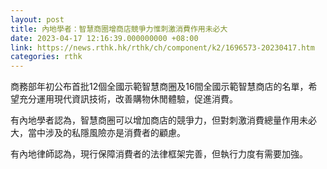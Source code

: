 ```yaml
---
layout: post
title: 內地學者：智慧商圈增商店競爭力惟刺激消費作用未必大
date: 2023-04-17 12:16:39.000000000 +08:00
link: https://news.rthk.hk/rthk/ch/component/k2/1696573-20230417.htm
categories: rthk
---
```


商務部年初公布首批12個全國示範智慧商圈及16間全國示範智慧商店的名單，希望充分運用現代資訊技術，改善購物休閒體驗，促進消費。 

有內地學者認為，智慧商圈可以增加商店的競爭力，但對刺激消費總量作用未必大，當中涉及的私隱風險亦是消費者的顧慮。

有內地律師認為，現行保障消費者的法律框架完善，但執行力度有需要加強。
